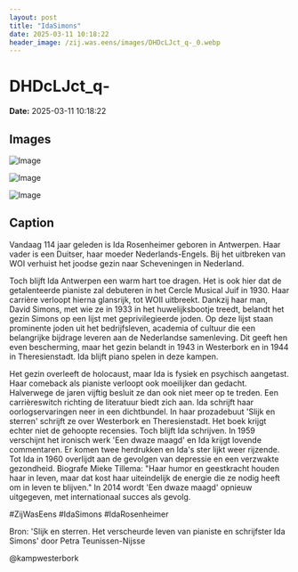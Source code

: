 ```yaml
---
layout: post
title: "IdaSimons"
date: 2025-03-11 10:18:22
header_image: /zij.was.eens/images/DHDcLJct_q-_0.webp
---
```


# DHDcLJct_q-

**Date:** 2025-03-11 10:18:22

## Images

![Image](/zij.was.eens/images/DHDcLJct_q-_0.webp)

![Image](/zij.was.eens/images/DHDcLJct_q-_1.webp)

![Image](/zij.was.eens/images/DHDcLJct_q-_2.webp)

## Caption

Vandaag 114 jaar geleden is Ida Rosenheimer geboren in Antwerpen. Haar vader is een Duitser, haar moeder Nederlands-Engels. Bij het uitbreken van WOI verhuist het joodse gezin naar Scheveningen in Nederland. 

Toch blijft Ida Antwerpen een warm hart toe dragen. Het is ook hier dat de getalenteerde pianiste zal debuteren in het Cercle Musical Juif in 1930. Haar carrière verloopt hierna glansrijk, tot WOII uitbreekt. Dankzij haar man, David Simons, met wie ze in 1933 in het huwelijksbootje treedt, belandt het gezin Simons op een lijst met geprivilegieerde joden. Op deze lijst staan prominente joden uit het bedrijfsleven, academia of cultuur die een belangrijke bijdrage leveren aan de Nederlandse samenleving. Dit geeft hen even bescherming, maar het gezin belandt in 1943 in Westerbork en in 1944 in Theresienstadt. Ida blijft piano spelen in deze kampen. 

Het gezin overleeft de holocaust, maar Ida is fysiek en psychisch aangetast. Haar comeback als pianiste verloopt ook moeilijker dan gedacht. Halverwege de jaren vijftig besluit ze dan ook niet meer op te treden. Een carrièreswitch richting de literatuur biedt zich aan. Ida schrijft haar oorlogservaringen neer in een dichtbundel. In haar prozadebuut 'Slijk en sterren' schrijft ze over Westerbork en Theresienstadt. Het boek krijgt echter niet de gehoopte recensies. Toch blijft Ida schrijven. In 1959 verschijnt het ironisch werk 'Een dwaze maagd' en Ida krijgt lovende commentaren. Er komen twee herdrukken en Ida's ster lijkt weer rijzende. Tot Ida in 1960 overlijdt aan de gevolgen van depressie en een verzwakte gezondheid. Biografe Mieke Tillema: "Haar humor en geestkracht houden haar in leven, maar dat kost haar uiteindelijk de energie die ze nodig heeft om in leven te blijven." In 2014 wordt 'Een dwaze maagd' opnieuw uitgegeven, met internationaal succes als gevolg. 

#ZijWasEens #IdaSimons #IdaRosenheimer

Bron: 'Slijk en sterren. Het verscheurde leven van pianiste en schrijfster Ida Simons' door Petra Teunissen-Nijsse

@kampwesterbork

